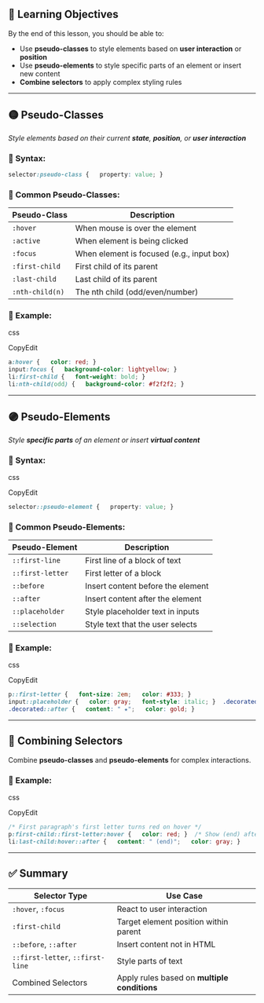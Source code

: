 ## 🎯 Learning Objectives

By the end of this lesson, you should be able to:

- Use **pseudo-classes** to style elements based on **user interaction** or **position**
- Use **pseudo-elements** to style specific parts of an element or insert new content
- **Combine selectors** to apply complex styling rules

---

## 🟡 **Pseudo-Classes**

_Style elements based on their current **state**, **position**, or **user interaction**_

### 🔧 Syntax:

```css
selector:pseudo-class {   property: value; }
```

### 🔹 Common Pseudo-Classes:

|Pseudo-Class|Description|
|---|---|
|`:hover`|When mouse is over the element|
|`:active`|When element is being clicked|
|`:focus`|When element is focused (e.g., input box)|
|`:first-child`|First child of its parent|
|`:last-child`|Last child of its parent|
|`:nth-child(n)`|The nth child (odd/even/number)|

### 🧪 Example:

css

CopyEdit

```css
a:hover {   color: red; }  
input:focus {   background-color: lightyellow; }  
li:first-child {   font-weight: bold; }  
li:nth-child(odd) {   background-color: #f2f2f2; }
```

---

## 🟣 **Pseudo-Elements**

_Style **specific parts** of an element or insert **virtual content**_

### 🔧 Syntax:

css

CopyEdit

```css
selector::pseudo-element {   property: value; }
```

### 🔹 Common Pseudo-Elements:

|Pseudo-Element|Description|
|---|---|
|`::first-line`|First line of a block of text|
|`::first-letter`|First letter of a block|
|`::before`|Insert content before the element|
|`::after`|Insert content after the element|
|`::placeholder`|Style placeholder text in inputs|
|`::selection`|Style text that the user selects|

### 🧪 Example:

css

CopyEdit

```css
p::first-letter {   font-size: 2em;   color: #333; }  
input::placeholder {   color: gray;   font-style: italic; }  .decorated::before {   content: "★ ";   color: gold; }  
.decorated::after {   content: " ★";   color: gold; }
```

---

## 🧩 **Combining Selectors**

Combine **pseudo-classes** and **pseudo-elements** for complex interactions.

### 🧪 Example:

css

CopyEdit

```css
/* First paragraph's first letter turns red on hover */ 
p:first-child::first-letter:hover {   color: red; }  /* Show (end) after last list item on hover */ 
li:last-child:hover::after {   content: " (end)";   color: gray; }
```

---

## ✅ Summary

|Selector Type|Use Case|
|---|---|
|`:hover`, `:focus`|React to user interaction|
|`:first-child`|Target element position within parent|
|`::before`, `::after`|Insert content not in HTML|
|`::first-letter`, `::first-line`|Style parts of text|
|Combined Selectors|Apply rules based on **multiple conditions**|